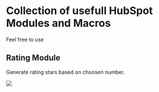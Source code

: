 <h1>Collection of usefull HubSpot Modules and Macros</h1>
<p>Feel free to use</p>


<h2>Rating Module</h2>
<p>Generate rating stars based on choosen number.</p>
<img src="https://github.com/gradro/hubspot/assets/136386898/bddc5774-a964-4366-9996-70a379e99418">
